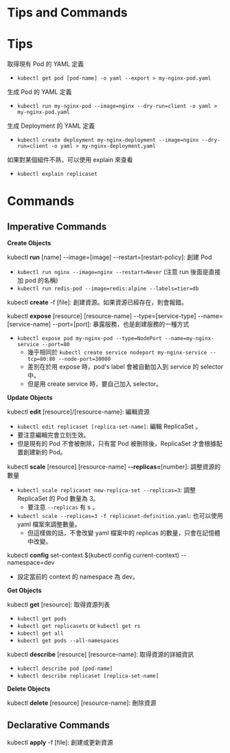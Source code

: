 # Tips and Commands


# Tips

取得現有 Pod 的 YAML 定義

- `kubectl get pod [pod-name] -o yaml --export > my-nginx-pod.yaml`

生成 Pod 的 YAML 定義

- `kubectl run my-nginx-pod --image=nginx --dry-run=client -o yaml > my-nginx-pod.yaml`

生成 Deployment 的 YAML 定義

- `kubectl create deployment my-nginx-deployment --image=nginx --dry-run=client -o yaml > my-nginx-deployment.yaml`

如果對某個組件不熟，可以使用 explain 來查看

- `kubectl explain replicaset`


# Commands

## Imperative Commands

**Create Objects**

kubectl **run** [name] --image=[image] --restart=[restart-policy]: 創建 Pod

- `kubectl run nginx --image=nginx --restart=Never` (注意 run 後面是直接加 pod 的名稱)
- `kubectl run redis-pod --image=redis:alpine --labels=tier=db`

kubectl **create** -f [file]: 創建資源。如果資源已經存在，則會報錯。


kubectl **expose** [resource] [resource-name] --type=[service-type] --name=[service-name] --port=[port]: 暴露服務，也是創建服務的一種方式

- `kubectl expose pod my-nginx-pod --type=NodePort --name=my-nginx-service --port=80` 
  - 幾乎相同於 `kubectl create service nodeport my-nginx-service --tcp=80:80 --node-port=30080`
  - 差別在於用 expose 時，pod's label 會被自動加入到 service 的 selector 中。
  - 但是用 create service 時，要自己加入 selector。

**Update Objects**

kubectl **edit** [resource]/[resource-name]: 編輯資源

- `kubectl edit replicaset [replica-set-name]`: 編輯 ReplicaSet 。
- 要注意編輯完會立刻生效。
- 但是現有的 Pod 不會被刪除，只有當 Pod 被刪除後，ReplicaSet 才會根據配置創建新的 Pod。

kubectl **scale** [resource] [resource-name] **--replicas=**[number]: 調整資源的數量

- `kubectl scale replicaset new-replica-set --replicas=3`: 調整 ReplicaSet 的 Pod 數量為 3。 
  - 要注意 `--replicas` 有 s 。
- `kubectl scale --replicas=3 -f replicaset-definition.yaml`: 也可以使用 yaml 檔案來調整數量。
  - 但這樣做的話，不會改變 yaml 檔案中的 replicas 的數量，只會在記憶體中改變。

kubectl **config** set-context $(kubectl config current-context) --namespace=dev

- 設定當前的 context 的 namespace 為 dev。

**Get Objects**

kubectl **get** [resource]: 取得資源列表

- `kubectl get pods`
- `kubectl get replicasets` or `kubectl get rs`
- `kubectl get all`
- `kubectl get pods --all-namespaces`

kubectl **describe** [resource] [resource-name]: 取得資源的詳細資訊

- `kubectl describe pod [pod-name]`
- `kubectl describe replicaset [replica-set-name]`

**Delete Objects**

kubectl **delete** [resource] [resource-name]: 刪除資源


## Declarative Commands

kubectl **apply** -f [file]: 創建或更新資源
